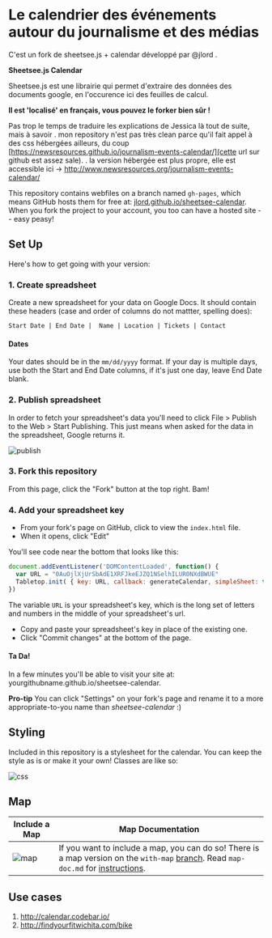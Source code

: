 # Le calendrier des événements autour du journalisme et des médias

C'est un fork de sheetsee.js + calendar développé par @jlord .


**Sheetsee.js Calendar**

Sheetsee.js est une librairie qui permet d'extraire des données des documents google, en l'occurence ici des feuilles de calcul.

**Il est 'localisé' en français, vous pouvez le forker bien sûr !**

Pas trop le temps de traduire les explications de Jessica là tout de suite, mais à savoir
. mon repository n'est pas très clean parce qu'il fait appel à des css hébergées ailleurs, du coup  [https://newsresources.github.io/journalism-events-calendar/](cette url sur github est assez sale). 
. la version hébergée est plus propre, elle est accessible ici -> http://www.newsresources.org/journalism-events-calendar/

This repository contains webfiles on a branch named `gh-pages`, which means GitHub hosts them for free at: [jlord.github.io/sheetsee-calendar](jlord.github.io/sheetsee-calendar). When you fork the project to your account, you too can have a hosted site -- easy peasy!

## Set Up

Here's how to get going with your version:

### 1. Create spreadsheet

Create a new spreadsheet for your data on Google Docs. It should contain these headers (case and order of columns do not mattter, spelling does):

```
Start Date | End Date |  Name | Location | Tickets | Contact
```

#### Dates

Your dates should be in the `mm/dd/yyyy` format. If your day is multiple days, use both the Start and End Date columns, if it's just one day, leave End Date blank.

### 2. Publish spreadsheet

In order to fetch your spreadsheet's data you'll need to click File > Publish to the Web > Start Publishing. This just means when asked for the data in the spreadsheet, Google returns it.

![publish](publish.png)

### 3. Fork this repository

From this page, click the "Fork" button at the top right. Bam!

### 4. Add your spreadsheet key

- From your fork's page on GitHub, click to view the `index.html` file.
- When it opens, click "Edit"

You'll see code near the bottom that looks like this:

```JAVASCRIPT
document.addEventListener('DOMContentLoaded', function() {
  var URL = "0AuOjlXjUrSbAdE1XRFJkeEJZQ1NSelhILUR0NXdBWUE"
  Tabletop.init( { key: URL, callback: generateCalendar, simpleSheet: true } )
})
```

The variable `URL` is your spreadsheet's key, which is the long set of letters and numbers in the middle of your spreadsheet's url.

- Copy and paste your spreadsheet's key in place of the existing one.
- Click "Commit changes" at the bottom of the page.

#### Ta Da!

In a few minutes you'll be able to visit your site at: yourgithubname.github.io/sheetsee-calendar.

**Pro-tip** You can click "Settings" on your fork's page and rename it to a more appropriate-to-you name than _sheetsee-calendar_ :)

## Styling

Included in this repository is a stylesheet for the calendar. You can keep the style as is or make it your own! Classes are like so:

![css](calendar-css.png)

## Map

| Include a Map | Map Documentation |
| ------------- | ----------------- |
| ![map](with-map.png) | If you want to include a map, you can do so! There is a map version on the `with-map` [branch](https://github.com/jlord/sheetsee-calendar/tree/with-map). Read `map-doc.md` for [instructions](https://github.com/jlord/sheetsee-calendar/blob/with-map/map-doc.md). |

## Use cases

1. http://calendar.codebar.io/
2. http://findyourfitwichita.com/bike

